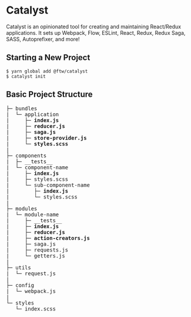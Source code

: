# Catalyst

Catalyst is an opinionated tool for creating and maintaining React/Redux applications. It sets up Webpack, Flow, ESLint, React, Redux, Redux Saga, SASS, Autoprefixer, and more!

## Starting a New Project

```
$ yarn global add @ftw/catalyst
$ catalyst init
```

## Basic Project Structure

<pre>
├─ bundles
|  └─ application
|     ├─ <b>index.js</b>
|     ├─ <b>reducer.js</b>
|     ├─ <b>saga.js</b>
|     ├─ <b>store-provider.js</b>
|     └─ <b>styles.scss</b>
|
├─ components
|  ├─ __tests__
|  └─ component-name
|     ├─ <b>index.js</b>
|     ├─ styles.scss
|     └─ sub-component-name
|        ├─ <b>index.js</b>
|        └─ styles.scss
|
├─ modules
|  └─ module-name
|     ├─ __tests__
|     ├─ <b>index.js</b>
|     ├─ <b>reducer.js</b>
|     ├─ <b>action-creators.js</b>
|     ├─ saga.js
|     ├─ requests.js
|     └─ getters.js
|
├─ utils
|  └─ request.js
|
├─ config
|  └─ webpack.js
|
└─ styles
   └─ index.scss
</pre>
